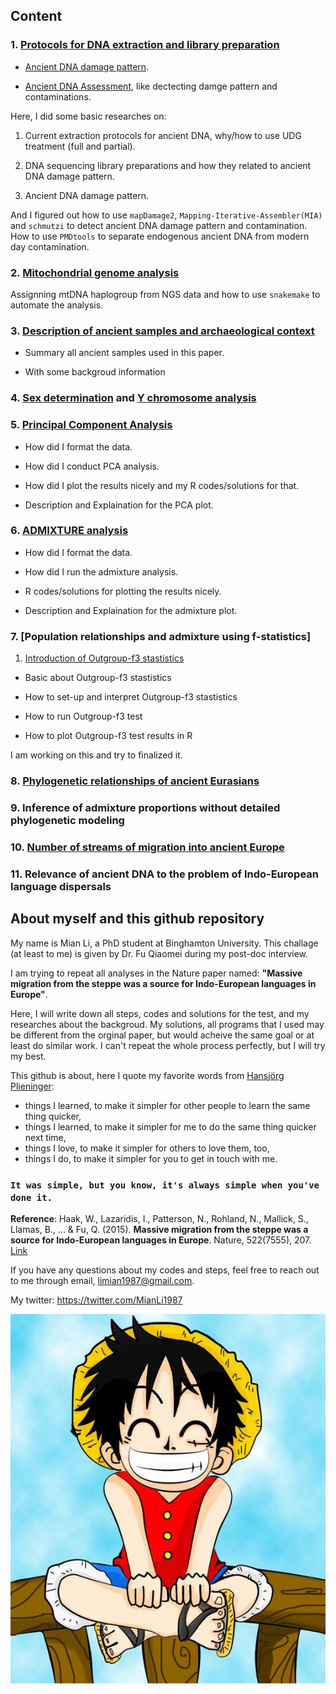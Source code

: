 ## Content

### 1. [Protocols for DNA extraction and library preparation](https://github.com/mianlee/Fu-s-test/tree/master/Samples_LabWorks)

   - [Ancient DNA damage pattern](https://github.com/mianlee/Fu-s-test/tree/master/Ancient_DNA_Damage).
   
   - [Ancient DNA Assessment](https://github.com/mianlee/Fu-s-test/tree/master/Ancient_DNA_Assessment), like dectecting damge pattern and contaminations.

Here, I did some basic researches on: 
   
   1. Current extraction protocols for ancient DNA, why/how to use UDG treatment (full and partial).
   
   2. DNA sequencing library preparations and how they related to ancient DNA damage pattern.
   
   3. Ancient DNA damage pattern.
   
And I figured out how to use ```mapDamage2```, ```Mapping-Iterative-Assembler(MIA)``` and ```schmutzi``` to detect ancient DNA damage pattern and contamination. How to use ```PMDtools``` to separate endogenous ancient DNA from modern day contamination.
   
### 2. [Mitochondrial genome analysis](https://github.com/mianlee/Fu-s-test/tree/master/Mitochondrial_DNA_Analysis)

Assignning mtDNA haplogroup from NGS data and how to use ```snakemake``` to automate the analysis.

### 3. [Description of ancient samples and archaeological context](https://github.com/mianlee/Fu-s-test/tree/master/Sample_Background)

- Summary all ancient samples used in this paper.

- With some backgroud information

### 4. [Sex determination](https://github.com/mianlee/Fu-s-test/tree/master/Sex_determination) and [Y chromosome analysis](https://github.com/mianlee/Fu-s-test/tree/master/Y%20haplogroup%20prediction)

### 5. [Principal Component Analysis](https://github.com/mianlee/Fu-s-test/tree/master/PCA_analysis)  

- How did I format the data.

- How did I conduct PCA analysis.

- How did I plot the results nicely and my R codes/solutions for that.

- Description and Explaination for the PCA plot.

### 6. [ADMIXTURE analysis](https://github.com/mianlee/Fu-s-test/tree/master/Admixture)  

- How did I format the data. 

- How did I run the admixture analysis. 

- R codes/solutions for plotting the results nicely.

- Description and Explaination for the admixture plot.

### 7. [Population relationships and admixture using f-statistics]

1. [Introduction of Outgroup-f3 stastistics](https://github.com/mianlee/Fu-s-test/tree/master/Outgroup_F3_Statistics)

- Basic about Outgroup-f3 stastistics 

- How to set-up and interpret Outgroup-f3 stastistics 

- How to run Outgroup-f3 test

- How to plot Outgroup-f3 test results in R


I am working on this and try to finalized it.

### 8. [Phylogenetic relationships of ancient Eurasians](https://github.com/mianlee/Fu-s-test/tree/master/qpGraph)

### 9. Inference of admixture proportions without detailed phylogenetic modeling

### 10. [Number of streams of migration into ancient Europe](https://github.com/mianlee/Fu-s-test/tree/master/qpWave_and_qpAdm)

### 11. Relevance of ancient DNA to the problem of Indo-European language dispersals


## About myself and this github repository

My name is Mian Li, a PhD student at Binghamton University. This challage (at least to me) is given by Dr. Fu Qiaomei during my post-doc interview.

I am trying to repeat all analyses in the Nature paper named: **"Massive migration from the steppe was a source for Indo-European languages in Europe"**.

Here, I will write down all steps, codes and solutions for the test, and my researches about the backgroud. My solutions, all programs that I used may be different from the orginal paper, but would acheive the same goal or at least do similar work. I can't repeat the whole process perfectly, but I will try my best.


This github is about, here I quote my favorite words from [Hansjörg Plieninger](https://hansjoerg.me/page/about/):

- things I learned, to make it simpler for other people to learn the same thing quicker,
- things I learned, to make it simpler for me to do the same thing quicker next time,
- things I love, to make it simpler for others to love them, too,
- things I do, to make it simpler for you to get in touch with me.


### ```It was simple, but you know, it's always simple when you've done it.```





**Reference**: Haak, W., Lazaridis, I., Patterson, N., Rohland, N., Mallick, S., Llamas, B., ... & Fu, Q. (2015). **Massive migration from the steppe was a source for Indo-European languages in Europe**. Nature, 522(7555), 207. [Link](https://www.nature.com/articles/nature14317)


If you have any questions about my codes and steps, feel free to reach out to me through email, limian1987@gmail.com.

My twitter: https://twitter.com/MianLi1987

![](OnePiece.jpg)
